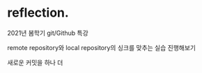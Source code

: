 # reflection.

2021년 봄학기 git/Github 특강

remote repository와 local repository의 싱크를 맞추는 실습 진행해보기

새로운 커밋을 하나 더
